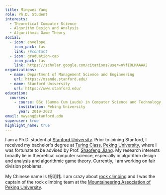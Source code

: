 ```yaml
---
title: Mingwei Yang
role: Ph.D. Student
interests:
  - Theoretical Computer Science
  - Algorithm Design and Analysis
  - Algorithmic Game Theory
social:
  - icon: envelope
    icon_pack: fas
    link: /#contact
  - icon: graduation-cap
    icon_pack: fas
    link: https://scholar.google.com/citations?user=nVfIRLMAAAAJ
organizations:
  - name: Department of Management Science and Engineering
    url: https://msande.stanford.edu/
  - name: Stanford University
    url: https://www.stanford.edu/
education:
  courses:
    - course: BSc (Summa Cum Laude) in Computer Science and Technology
      institution: Peking University
      year: 2019-2023
email: mwyang@stanford.edu
superuser: true
highlight_name: true
---
```

I am a Ph.D. student at [Stanford University](https://www.stanford.edu/).
Prior to joining Stanford, I received my bachelor's degree at [Turing Class](https://cfcs.pku.edu.cn/english/research/turing_program/introduction1/index.htm), [Peking University](https://english.pku.edu.cn/), where I was fortunate to be advised by Prof. [Shaofeng Jiang](https://shaofengjiang.cn/). My research interests broadly lie in theoretical computer science, especially in algorithm design and analysis and algorithmic game theory. Currently, I am working on fair division problems.

My Chinese name is 杨明炜. I am crazy about [rock climbing](https://en.wikipedia.org/wiki/Rock_climbing) and I was the captain of the rock climbing team at the [Mountaineering Association of Peking University](https://zh.m.wikipedia.org/zh-hans/%E5%8C%97%E4%BA%AC%E5%A4%A7%E5%AD%A6%E5%B1%B1%E9%B9%B0%E7%A4%BE).